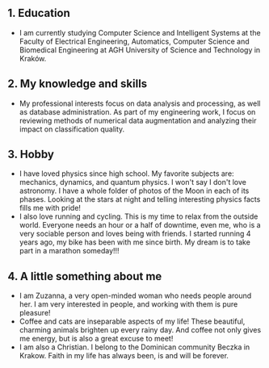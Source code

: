 ## 1. Education

* I am currently studying Computer Science and Intelligent Systems at the Faculty of Electrical Engineering, Automatics, Computer Science and Biomedical Engineering at AGH University of Science and Technology in Kraków.

## 2. My knowledge and skills
* My professional interests focus on data analysis and processing, as well as database administration. As part of my engineering work, I focus on reviewing methods of numerical data augmentation and analyzing their impact on classification quality.

## 3. Hobby

* I have loved physics since high school. My favorite subjects are: mechanics, dynamics, and quantum physics. I won't say I don't love astronomy. I have a whole folder of photos of the Moon in each of its phases. Looking at the stars at night and telling interesting physics facts fills me with pride!
* I also love running and cycling. This is my time to relax from the outside world. Everyone needs an hour or a half of downtime, even me, who is a very sociable person and loves being with friends. I started running 4 years ago, my bike has been with me since birth. My dream is to take part in a marathon someday!!!


## 4. A little something about me

* I am Zuzanna, a very open-minded woman who needs people around her. I am very interested in people, and working with them is pure pleasure!
* Coffee and cats are inseparable aspects of my life! These beautiful, charming animals brighten up every rainy day. And coffee not only gives me energy, but is also a great excuse to meet!
* I am also a Christian. I belong to the Dominican community Beczka in Krakow. Faith in my life has always been, is and will be forever.

